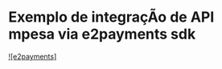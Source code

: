 # Exemplo de integraçÃo de API mpesa via e2payments sdk

[![e2payments]]((https://e2payments.explicador.co.mz))
